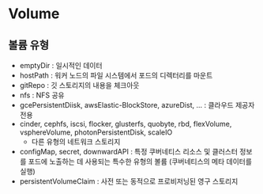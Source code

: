 # Volume

## 볼륨 유형

* emptyDir : 일시적인 데이터
* hostPath : 워커 노드의 파일 시스템에서 포드의 디렉터리를 마운트
* gitRepo : 깃 스토리지의 내용을 체크아웃
* nfs : NFS 공유
* gcePersistentDiisk, awsElastic-BlockStore, azureDist, ... : 클라우드 제공자 전용
* cinder, cephfs, iscsi, flocker, glusterfs, quobyte, rbd, flexVolume, vsphereVolume, photonPersistentDisk, scaleIO
  * 다른 유형의 네트워크 스토리지
* configMap, secret, downwardAPI : 특정 쿠버네티스 리소스 및 클러스터 정보를 포드에 노출하는 데 사용되는 특수한 유형의 볼륨 (쿠버네티스의 메타 데이터를 실행)
* persistentVolumeClaim : 사전 또는 동적으로 프로비저닝된 영구 스토리지
